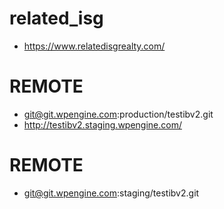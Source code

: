 # related_isg

* https://www.relatedisgrealty.com/

# REMOTE

* git@git.wpengine.com:production/testibv2.git
* http://testibv2.staging.wpengine.com/

# REMOTE

* git@git.wpengine.com:staging/testibv2.git
